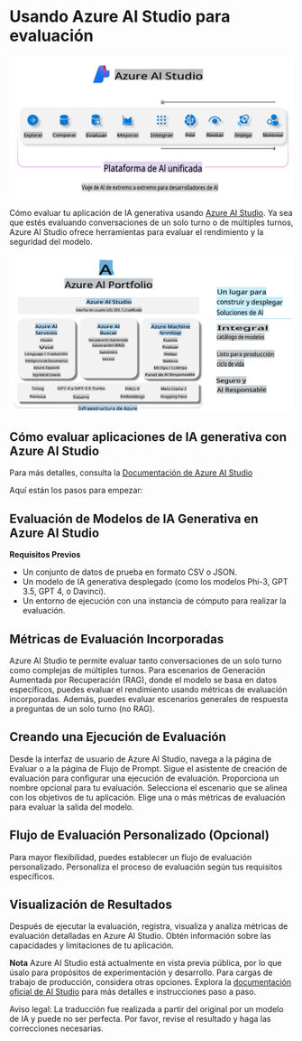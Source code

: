 # **Usando Azure AI Studio para evaluación**

![aistudo](../../../../translated_images/AIStudio.d5171bb73e888005d9ac4020bbbf4ad9bd9a8bc042dfaf90b44c3afa1a8cbeed.es.png)

Cómo evaluar tu aplicación de IA generativa usando [Azure AI Studio](https://ai.azure.com?WT.mc_id=aiml-138114-kinfeylo). Ya sea que estés evaluando conversaciones de un solo turno o de múltiples turnos, Azure AI Studio ofrece herramientas para evaluar el rendimiento y la seguridad del modelo.

![aistudo](../../../../translated_images/AIPortfolio.d7a339b6c36a58d3ca1bc2ca3b181618e45b1c87a6c20527a4503cb74e78e5cf.es.png)

## Cómo evaluar aplicaciones de IA generativa con Azure AI Studio
Para más detalles, consulta la [Documentación de Azure AI Studio](https://learn.microsoft.com/azure/ai-studio/how-to/evaluate-generative-ai-app?WT.mc_id=aiml-138114-kinfeylo)

Aquí están los pasos para empezar:

## Evaluación de Modelos de IA Generativa en Azure AI Studio

**Requisitos Previos**

- Un conjunto de datos de prueba en formato CSV o JSON.
- Un modelo de IA generativa desplegado (como los modelos Phi-3, GPT 3.5, GPT 4, o Davinci).
- Un entorno de ejecución con una instancia de cómputo para realizar la evaluación.

## Métricas de Evaluación Incorporadas

Azure AI Studio te permite evaluar tanto conversaciones de un solo turno como complejas de múltiples turnos.
Para escenarios de Generación Aumentada por Recuperación (RAG), donde el modelo se basa en datos específicos, puedes evaluar el rendimiento usando métricas de evaluación incorporadas.
Además, puedes evaluar escenarios generales de respuesta a preguntas de un solo turno (no RAG).

## Creando una Ejecución de Evaluación

Desde la interfaz de usuario de Azure AI Studio, navega a la página de Evaluar o a la página de Flujo de Prompt.
Sigue el asistente de creación de evaluación para configurar una ejecución de evaluación. Proporciona un nombre opcional para tu evaluación.
Selecciona el escenario que se alinea con los objetivos de tu aplicación.
Elige una o más métricas de evaluación para evaluar la salida del modelo.

## Flujo de Evaluación Personalizado (Opcional)

Para mayor flexibilidad, puedes establecer un flujo de evaluación personalizado. Personaliza el proceso de evaluación según tus requisitos específicos.

## Visualización de Resultados

Después de ejecutar la evaluación, registra, visualiza y analiza métricas de evaluación detalladas en Azure AI Studio. Obtén información sobre las capacidades y limitaciones de tu aplicación.



**Nota** Azure AI Studio está actualmente en vista previa pública, por lo que úsalo para propósitos de experimentación y desarrollo. Para cargas de trabajo de producción, considera otras opciones. Explora la [documentación oficial de AI Studio](https://learn.microsoft.com/azure/ai-studio/?WT.mc_id=aiml-138114-kinfeylo) para más detalles e instrucciones paso a paso.

Aviso legal: La traducción fue realizada a partir del original por un modelo de IA y puede no ser perfecta. 
Por favor, revise el resultado y haga las correcciones necesarias.